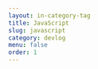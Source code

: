 ```yaml
---
layout: in-category-tag
title: JavaScript
slug: javascript
category: devlog
menu: false
order: 1
---
```

